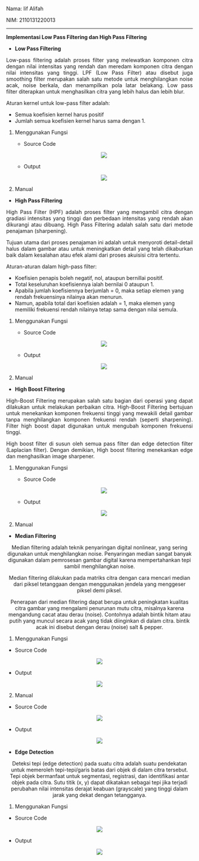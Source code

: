 Nama: Iif Alifah

NIM: 2110131220013

---

<p align="justify"><b>Implementasi Low Pass Filtering dan High Pass Filtering</b></p>

- **Low Pass Filtering**
<p align="justify">
Low-pass filtering adalah proses filter yang melewatkan komponen citra dengan nilai intensitas yang rendah dan meredam komponen citra dengan nilai intensitas yang tinggi.
LPF (Low Pass Filter) atau disebut juga smoothing filter merupakan salah satu metode untuk menghilangkan noise acak, noise berkala, dan menampilkan pola latar belakang. Low pass filter diterapkan untuk menghasilkan citra yang lebih halus dan lebih blur. </p>

<p align = "justify">
Aturan kernel untuk low-pass filter adalah:

- Semua koefisien kernel harus positif
- Jumlah semua koefisien kernel harus sama dengan 1.
</p>

1. Menggunakan Fungsi
    - Source Code
    <p align = "center"><img src = "img/low.png"></p>

    - Output
    <p align = "center"><img src = "img/passout.png"></p>

2. Manual


- **High Pass Filtering**
<p align = "justify">
High Pass Filter (HPF) adalah proses filter yang mengambil citra dengan gradiasi intensitas yang tinggi dan perbedaan intensitas yang rendah akan dikurangi atau dibuang. High Pass Filtering adalah salah satu dari metode penajaman (sharpening). 
</p>

<p align = "justify">
Tujuan utama dari proses penajaman ini adalah untuk menyoroti detail-detail halus dalam gambar atau untuk meningkatkan detail yang telah dikaburkan baik dalam kesalahan atau efek alami dari proses akuisisi citra tertentu.

Aturan-aturan dalam high-pass filter:
- Koefisien penapis boleh negatif, nol, ataupun bernillai positif.
- Total keseluruhan koefisiennya ialah bernilai 0 ataupun 1.
- Apabila jumlah koefisiennya berjumlah = 0, maka setiap elemen yang rendah frekuensinya nilainya akan menurun. 
- Namun, apabila total dari koefisien adalah = 1, maka elemen yang memiliki frekuensi rendah nilainya tetap sama dengan nilai semula.


1. Menggunakan Fungsi
    - Source Code
    <p align = "center"><img src = "img/highpass.png"></p>

    - Output
    <p align = "center"><img src = "img/high.png"></p>
2. Manual

- **High Boost Filtering**
<p align="justify">
High-Boost Filtering merupakan salah satu bagian dari operasi yang dapat dilakukan untuk melakukan perbaikan citra.
High-Boost Filtering bertujuan untuk menekankan komponen frekuensi tinggi yang mewakili detail gambar tanpa menghilangkan komponen frekuensi rendah (seperti sharpening). Filter high boost dapat digunakan untuk mengubah komponen frekuensi tinggi.</p>

<p align = "justify">
High boost filter di susun oleh semua pass filter dan edge detection filter (Laplacian filter). Dengan demikian,  High boost filtering menekankan  edge dan menghasilkan image sharpener.</p>

1. Menggunakan Fungsi
    - Source Code
    <p align = "center"><img src = "img/boostf.png"></p>

    - Output
    <p align = "center"><img src = "img/boostfh.png"></p>

2. Manual

- **Median Filtering**
<p align ="center">
Median filtering adalah teknik penyaringan digital nonlinear, yang sering digunakan untuk menghilangkan noise. Penyaringan median sangat banyak digunakan dalam pemrosesan gambar digital karena mempertahankan tepi sambil menghilangkan noise.</p>

<p align = "center">
Median filtering dilakukan pada matriks citra dengan cara mencari median dari piksel tetanggaan dengan menggunakan jendela yang menggeser piksel demi piksel.</p>

<p align = "center">
Penerapan dari median filtering dapat berupa untuk peningkatan kualitas citra gambar yang mengalami penurunan mutu citra, misalnya karena mengandung cacat atau derau (noise). Contohnya adalah bintik hitam atau putih yang muncul secara acak yang tidak diinginkan di dalam citra. bintik acak ini disebut dengan derau (noise) salt & pepper.</p>

1. Menggunakan Fungsi
- Source Code
<p align = "center"><img src = "img/medf.png"></p>

- Output
<p align = "center"><img src = "img/medfh.png"></p>


2. Manual
- Source Code
<p align = "center"><img src = "img/medm.png"></p>

- Output
<p align = "center"><img src = "img/medmh.png"></p>

- **Edge Detection**
<p align = "center">
Deteksi tepi (edge detection) pada suatu citra adalah suatu pendekatan untuk memeroleh tepi-tepi/garis batas dari objek di dalam citra tersebut. Tepi objek bermanfaat untuk segmentasi, registrasi, dan identifikasi antar objek pada citra.
Sutu titik (x, y) dapat dikatakan sebagai tepi jika terjadi perubahan nilai intensitas derajat keabuan (grayscale) yang tinggi dalam jarak yang dekat dengan tetangganya.

1. Menggunakan Fungsi
- Source Code
<p align = "center"><img src = "img/edgef.png"></p>

- Output
<p align = "center"><img src = "img/edgefh.png"></p>
